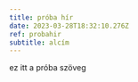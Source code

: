```yaml
---
title: próba hír
date: 2023-03-28T18:32:10.276Z
ref: probahir
subtitle: alcím
---
```

e﻿z itt a próba szöveg